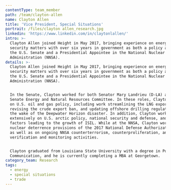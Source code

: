 ```yaml
---
contentType: team_member
path: /team/clayton-allen
name: Clayton Allen
title: 'Vice President, Special Situations'
portrait: /files/clayton allen_research.jpg
linkedin: 'https://www.linkedin.com/in/claytonlallen/'
intro: >-
  Clayton Allen joined Height in May 2017, bringing experience on energy and
  security matters with over six years in government as both a policy advisor in
  the U.S. Senate and a Presidential Appointee in the National Nuclear Security
  Administration (NNSA).
details: >-
  Clayton Allen joined Height in May 2017, bringing experience on energy and
  security matters with over six years in government as both a policy advisor in
  the U.S. Senate and a Presidential Appointee in the National Nuclear Security
  Administration (NNSA). 


  In the Senate, Clayton worked for both Senator Mary Landrieu (D-LA) and the
  Senate Energy and Natural Resources Committee. In these roles, Clayton focused
  on U.S. oil and gas policy, including work streamlining the LNG export regime,
  revising the crude export ban, and updating offshore drilling regulations in
  the wake of the Deepwater Horizon disaster. In addition, Clayton worked
  extensively on U.S. arctic policy, national security and defense, and specific
  factors leading to the growth of ISIL. While at the NNSA, Clayton worked on
  nuclear deterrence provisions of the 2017 National Defense Authorization Act
  as well as on ongoing NNSA counterterrorism, counterproliferation, and treaty
  verification and monitoring activities. 


  Clayton graduated from Louisiana State University with a degree in Political
  Communication, and he is currently completing a MBA at Georgetown.
category_team: Research
tags:
  - energy
  - special situations
  - trade
---
```


